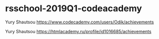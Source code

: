# rsschool-2019Q1-codeacademy

Yury Shautsou
https://www.codecademy.com/users/Odik/achievements

Yury Shautsou
https://htmlacademy.ru/profile/id1016685/achievements
